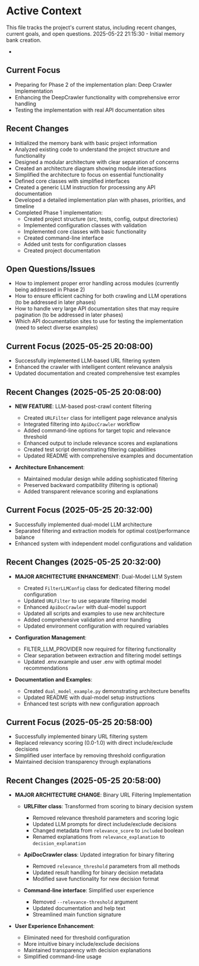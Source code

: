 # Active Context

This file tracks the project's current status, including recent changes, current goals, and open questions.
2025-05-22 21:15:30 - Initial memory bank creation.

*

## Current Focus

* Preparing for Phase 2 of the implementation plan: Deep Crawler Implementation
* Enhancing the DeepCrawler functionality with comprehensive error handling
* Testing the implementation with real API documentation sites

## Recent Changes

* Initialized the memory bank with basic project information
* Analyzed existing code to understand the project structure and functionality
* Designed a modular architecture with clear separation of concerns
* Created an architecture diagram showing module interactions
* Simplified the architecture to focus on essential functionality
* Defined core classes with simplified interfaces
* Created a generic LLM instruction for processing any API documentation
* Developed a detailed implementation plan with phases, priorities, and timeline
* Completed Phase 1 implementation:
  - Created project structure (src, tests, config, output directories)
  - Implemented configuration classes with validation
  - Implemented core classes with basic functionality
  - Created command-line interface
  - Added unit tests for configuration classes
  - Created project documentation

## Open Questions/Issues

* How to implement proper error handling across modules (currently being addressed in Phase 2)
* How to ensure efficient caching for both crawling and LLM operations (to be addressed in later phases)
* How to handle very large API documentation sites that may require pagination (to be addressed in later phases)
* Which API documentation sites to use for testing the implementation (need to select diverse examples)
## Current Focus (2025-05-25 20:08:00)

* Successfully implemented LLM-based URL filtering system
* Enhanced the crawler with intelligent content relevance analysis
* Updated documentation and created comprehensive test examples

## Recent Changes (2025-05-25 20:08:00)

* **NEW FEATURE**: LLM-based post-crawl content filtering
  - Created `URLFilter` class for intelligent page relevance analysis
  - Integrated filtering into `ApiDocCrawler` workflow
  - Added command-line options for target topic and relevance threshold
  - Enhanced output to include relevance scores and explanations
  - Created test script demonstrating filtering capabilities
  - Updated README with comprehensive examples and documentation

* **Architecture Enhancement**: 
  - Maintained modular design while adding sophisticated filtering
  - Preserved backward compatibility (filtering is optional)
  - Added transparent relevance scoring and explanations
## Current Focus (2025-05-25 20:32:00)

* Successfully implemented dual-model LLM architecture
* Separated filtering and extraction models for optimal cost/performance balance
* Enhanced system with independent model configurations and validation

## Recent Changes (2025-05-25 20:32:00)

* **MAJOR ARCHITECTURE ENHANCEMENT**: Dual-Model LLM System
  - Created `FilterLLMConfig` class for dedicated filtering model configuration
  - Updated `URLFilter` to use separate filtering model
  - Enhanced `ApiDocCrawler` with dual-model support
  - Updated all scripts and examples to use new architecture
  - Added comprehensive validation and error handling
  - Updated environment configuration with required variables

* **Configuration Management**:
  - FILTER_LLM_PROVIDER now required for filtering functionality
  - Clear separation between extraction and filtering model settings
  - Updated .env.example and user .env with optimal model recommendations

* **Documentation and Examples**:
  - Created `dual_model_example.py` demonstrating architecture benefits
  - Updated README with dual-model setup instructions
  - Enhanced test scripts with new configuration approach
## Current Focus (2025-05-25 20:58:00)

* Successfully implemented binary URL filtering system
* Replaced relevancy scoring (0.0-1.0) with direct include/exclude decisions
* Simplified user interface by removing threshold configuration
* Maintained decision transparency through explanations

## Recent Changes (2025-05-25 20:58:00)

* **MAJOR ARCHITECTURE CHANGE**: Binary URL Filtering Implementation
  - **URLFilter class**: Transformed from scoring to binary decision system
    - Removed relevance threshold parameters and scoring logic
    - Updated LLM prompts for direct include/exclude decisions
    - Changed metadata from `relevance_score` to `included` boolean
    - Renamed explanations from `relevance_explanation` to `decision_explanation`
  
  - **ApiDocCrawler class**: Updated integration for binary filtering
    - Removed `relevance_threshold` parameters from all methods
    - Updated result handling for binary decision metadata
    - Modified save functionality for new decision format
  
  - **Command-line interface**: Simplified user experience
    - Removed `--relevance-threshold` argument
    - Updated documentation and help text
    - Streamlined main function signature

* **User Experience Enhancement**:
  - Eliminated need for threshold configuration
  - More intuitive binary include/exclude decisions
  - Maintained transparency with decision explanations
  - Simplified command-line usage